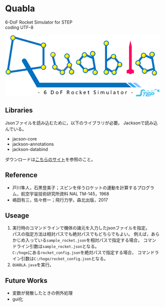 Quabla
==
6-DoF Rocket Simulator for STEP<br>
coding UTF-8

![Quabla_logo](./src/image/Quablaロゴ(透過済).png)

## Libraries
Jsonファイルを読み込むために，以下のライブラリが必要。
Jacksonで読み込んでいる。
* jacson-core
* jackson-annotations
* jackson-databind

ダウンロードは[こちらのサイト](https://www.sejuku.net/blog/39599)を参照のこと。

## Reference
* 戸川隼人，石黒登美子；スピンを伴うロケットの運動を計算するプログラム，航空宇宙技術研究所資料 NAL TM-145，1968
* 嶋田有三，佐々修一；飛行力学，森北出版，2017

## Useage
1. 実行時のコマンドラインで機体の諸元を入力したjsonファイルを指定。<br>
パスの指定方法は相対パスでも絶対パスでもどちらでもよい。
例えば，あらかじめ入っている`sample_rocket.json`を相対パスで指定する場合，
コマンドライン引数は`sample_rocket.json`となる。<br>
`C:/hoge`にある`rocket_config.json`を絶対パスで指定する場合，
コマンドライン引数は`C:/hoge/rocket_config.json`となる。
2. `QUABLA.java`を実行。

## Future Works
* 変数が発散したときの例外処理
* gui化
